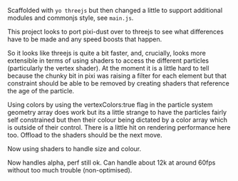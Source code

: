 Scaffolded with `yo threejs` but then changed a little to support additional modules and commonjs style, see `main.js`.


This project looks to port pixi-dust over to threejs to see what differences have to be made and any speed boosts that happen.

So it looks like threejs is quite a bit faster, and, crucially, looks more extensible in terms of using shaders to access the different particles (particularly the vertex shader).  At the moment it is a little hard to tell because the chunky bit in pixi was raising a filter for each element but that constraint should be able to be removed by creating shaders that reference the age of the particle.

Using colors by using the vertexColors:true flag in the particle system geometry array does work but its a little strange to have the particles fairly self constrained but then their colour being dictated by a color array which is outside of their control.  There is a little hit on rendering performance here too.  Offload to the shaders should be the next move.

Now using shaders to handle size and colour.

Now handles alpha, perf still ok.  Can handle about 12k at around 60fps without too much trouble (non-optimised).